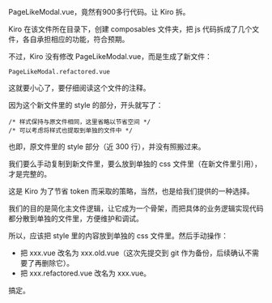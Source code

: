 PageLikeModal.vue，竟然有900多行代码。让 Kiro 拆。

Kiro 在该文件所在目录下，创建 composables 文件夹，把 js 代码拆成了几个文件，各自承担相应的功能，符合预期。

不过，Kiro 没有修改 PageLikeModal.vue，而是生成了新文件：

```
PageLikeModal.refactored.vue
```

这就要小心了，要仔细阅读这个文件的注释。

因为这个新文件里的 style 的部分，开头就写了：

```
/* 样式保持与原文件相同，这里省略以节省空间 */
/* 可以考虑将样式也提取到单独的文件中 */
```

也即，原文件里的 style 部分（近 300 行），并没有照搬过来。

我们要么手动复制到新文件里，要么放到单独的 css 文件里（在新文件里引用），才是完整的。

这是 Kiro 为了节省 token 而采取的策略，当然，也是给我们提供的一种选择。

我们的目的是简化主文件逻辑，让它成为一个骨架，而把具体的业务逻辑实现代码都分散到单独的文件里，方便维护和调试。

所以，应该把 style 里的内容放到单独的 css 文件里。然后手动操作：
- 把 xxx.vue 改名为 xxx.old.vue（这次先提交到 git 作为备份，后续确认不需要了再删除它）。
- 把 xxx.refactored.vue 改名为 xxx.vue。

搞定。
